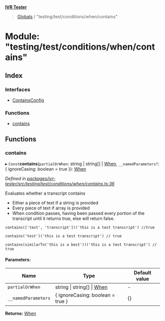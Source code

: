**[IVR Tester](../README.md)**

> [Globals](../README.md) / "testing/test/conditions/when/contains"

# Module: "testing/test/conditions/when/contains"

## Index

### Interfaces

* [ContainsConfig](../interfaces/_testing_test_conditions_when_contains_.containsconfig.md)

### Functions

* [contains](_testing_test_conditions_when_contains_.md#contains)

## Functions

### contains

▸ `Const`**contains**(`partialOrWhen`: string \| string[] \| [When](_testing_test_conditions_when_when_.md#when), `__namedParameters?`: { ignoreCasing: boolean = true }): [When](_testing_test_conditions_when_when_.md#when)

*Defined in [packages/ivr-tester/src/testing/test/conditions/when/contains.ts:36](https://github.com/SketchingDev/ivr-tester/blob/c05dd5d/packages/ivr-tester/src/testing/test/conditions/when/contains.ts#L36)*

Evaluates whether a transcript contains
* Either a piece of text if a string is provided
* Every piece of text if array is provided
* When condition passes, having been passed every portion of
  the transcript until it returns true, else will return false.

```
contains(['test', 'transcript'])('this is a test transcript') //true
```

```
contains('test')('this is a test transcript') // true
```

```
contains(similarTo('this is a best'))('this is a test transcript') // true
```

#### Parameters:

Name | Type | Default value |
------ | ------ | ------ |
`partialOrWhen` | string \| string[] \| [When](_testing_test_conditions_when_when_.md#when) | - |
`__namedParameters` | { ignoreCasing: boolean = true } | {} |

**Returns:** [When](_testing_test_conditions_when_when_.md#when)
